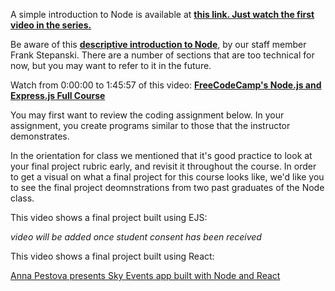 A simple introduction to Node is available at **[this link. Just watch the first video in the series.](https://www.youtube.com/watch?v=uVwtVBpw7RQ)**

Be aware of this **[descriptive introduction to Node](https://medium.com/@frankstepanski/beginning-node-and-express-3482238c5c94)**, by our staff member Frank Stepanski. There are a number of sections that are too technical for now, but you may want to refer to it in the future.

Watch from 0:00:00 to 1:45:57 of this video:
**[FreeCodeCamp's Node.js and Express.js Full Course](https://www.youtube.com/watch?v=Oe421EPjeBE)**

You may first want to review the coding assignment below. In your assignment, you create programs similar to those that the instructor demonstrates.

In the orientation for class we mentioned that it's good practice to look at your final project rubric early, and revisit it throughout the course.  In order to get a visual on what a final project for this course looks like, we'd like you to see the final project deomnstrations from two past graduates of the Node class.  

This video shows a final project built using EJS:

  _video will be added once student consent has been received_

This video shows a final project built using React:

[Anna Pestova presents Sky Events app built with Node and React](https://www.youtube.com/watch?v=rr6-PFHOTRc)
